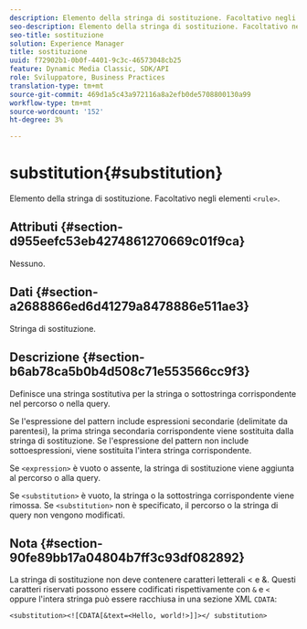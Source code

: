 ```yaml
---
description: Elemento della stringa di sostituzione. Facoltativo negli elementi <rule> .
seo-description: Elemento della stringa di sostituzione. Facoltativo negli elementi <rule> .
seo-title: sostituzione
solution: Experience Manager
title: sostituzione
uuid: f72902b1-0b0f-4401-9c3c-46573048cb25
feature: Dynamic Media Classic, SDK/API
role: Sviluppatore, Business Practices
translation-type: tm+mt
source-git-commit: 469d1a5c43a972116a8a2efb0de5708800130a99
workflow-type: tm+mt
source-wordcount: '152'
ht-degree: 3%

---
```



# substitution{#substitution}

Elemento della stringa di sostituzione. Facoltativo negli elementi `<rule>`.

## Attributi {#section-d955eefc53eb4274861270669c01f9ca}

Nessuno.

## Dati {#section-a2688866ed6d41279a8478886e511ae3}

Stringa di sostituzione.

## Descrizione {#section-b6ab78ca5b0b4d508c71e553566cc9f3}

Definisce una stringa sostitutiva per la stringa o sottostringa corrispondente nel percorso o nella query.

Se l&#39;espressione del pattern include espressioni secondarie (delimitate da parentesi), la prima stringa secondaria corrispondente viene sostituita dalla stringa di sostituzione. Se l&#39;espressione del pattern non include sottoespressioni, viene sostituita l&#39;intera stringa corrispondente.

Se `<expression>` è vuoto o assente, la stringa di sostituzione viene aggiunta al percorso o alla query.

Se `<substitution>` è vuoto, la stringa o la sottostringa corrispondente viene rimossa. Se `<substitution>` non è specificato, il percorso o la stringa di query non vengono modificati.

## Nota {#section-90fe89bb17a04804b7ff3c93df082892}

La stringa di sostituzione non deve contenere caratteri letterali &lt; e &amp;. Questi caratteri riservati possono essere codificati rispettivamente con `&` e `<` oppure l&#39;intera stringa può essere racchiusa in una sezione XML `CDATA`:

`<substitution><![CDATA[&text=<Hello, world!>]]></ substitution>`
